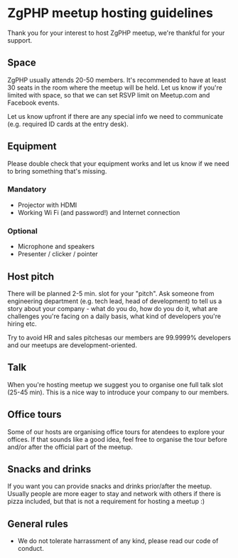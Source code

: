 # ZgPHP meetup hosting guidelines

Thank you for your interest to host ZgPHP meetup, we're thankful for your support.

## Space

ZgPHP usually attends 20-50 members. It's recommended to have at least 30 seats in the room where the meetup will be held. 
Let us know if you're limited with space, so that we can set RSVP limit on Meetup.com and Facebook events.

Let us know upfront if there are any special info we need to communicate (e.g. required ID cards at the entry desk).

## Equipment

Please double check that your equipment works and let us know if we need to bring something that's missing.

### Mandatory
- Projector with HDMI
- Working Wi Fi (and password!) and Internet connection

### Optional
- Microphone and speakers
- Presenter / clicker / pointer

## Host pitch

There will be planned 2-5 min. slot for your "pitch". Ask someone from engineering department 
(e.g. tech lead, head of development) to tell us a story about your company - what do you do, how do you do it, what are
challenges you're facing on a daily basis, what kind of developers you're hiring etc.

Try to avoid HR and sales pitchesas our members are 99.9999% developers and our meetups are development-oriented.

## Talk

When you're hosting meetup we suggest you to organise one full talk slot (25-45 min). 
This is a nice way to introduce your company to our members.

## Office tours

Some of our hosts are organising office tours for atendees to explore your offices. 
If that sounds like a good idea, feel free to organise the tour before and/or after the official part of the meetup.

## Snacks and drinks

If you want you can provide snacks and drinks prior/after the meetup. Usually people are more eager to stay and network with
others if there is pizza included, but that is not a requirement for hosting a meetup :)

## General rules
- We do not tolerate harrassment of any kind, please read our code of conduct.
